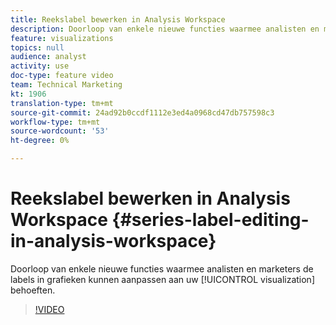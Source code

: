 ```yaml
---
title: Reekslabel bewerken in Analysis Workspace
description: Doorloop van enkele nieuwe functies waarmee analisten en marketers de labels in grafieken kunnen aanpassen aan uw visualisatiebehoeften.
feature: visualizations
topics: null
audience: analyst
activity: use
doc-type: feature video
team: Technical Marketing
kt: 1906
translation-type: tm+mt
source-git-commit: 24ad92b0ccdf1112e3ed4a0968cd47db757598c3
workflow-type: tm+mt
source-wordcount: '53'
ht-degree: 0%

---
```



# Reekslabel bewerken in Analysis Workspace {#series-label-editing-in-analysis-workspace}

Doorloop van enkele nieuwe functies waarmee analisten en marketers de labels in grafieken kunnen aanpassen aan uw [!UICONTROL visualization] behoeften.

>[!VIDEO](https://video.tv.adobe.com/v/23728/?quality=12)
